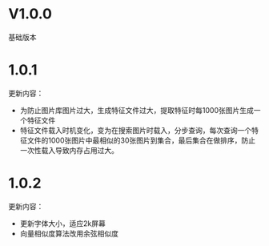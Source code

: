 # V1.0.0
基础版本

# 1.0.1
更新内容：
* 为防止图片库图片过大，生成特征文件过大，提取特征时每1000张图片生成一个特征文件
* 特征文件载入时机变化，变为在搜索图片时载入，分步查询，每次查询一个特征文件的1000张图片中最相似的30张图片到集合，最后集合在做排序，防止一次性载入导致内存占用过大。

# 1.0.2
更新内容：
* 更新字体大小，适应2k屏幕
* 向量相似度算法改用余弦相似度